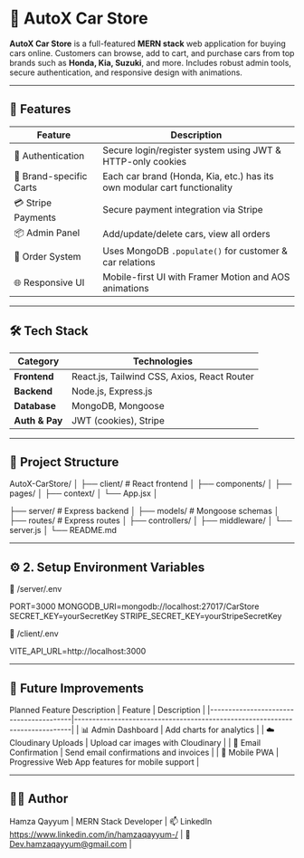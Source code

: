 # 🚗 AutoX Car Store

**AutoX Car Store** is a full-featured **MERN stack** web application for buying cars online. Customers can browse, add to cart, and purchase cars from top brands such as **Honda, Kia, Suzuki**, and more. Includes robust admin tools, secure authentication, and responsive design with animations.

---

## 📌 Features

| Feature                                 | Description                                                                 |
|----------------------------------------|-----------------------------------------------------------------------------|
| 🔐 Authentication                     | Secure login/register system using JWT & HTTP-only cookies                 |
| 🛒 Brand-specific Carts               | Each car brand (Honda, Kia, etc.) has its own modular cart functionality   |
| 💳 Stripe Payments                    | Secure payment integration via Stripe                                      |
| 📦 Admin Panel                        | Add/update/delete cars, view all orders                                    |
| 🧾 Order System                       | Uses MongoDB `.populate()` for customer & car relations                    |
| 🌐 Responsive UI                      | Mobile-first UI with Framer Motion and AOS animations                      |

---

## 🛠️ Tech Stack

| Category       | Technologies                                      |
|----------------|---------------------------------------------------|
| **Frontend**   | React.js, Tailwind CSS, Axios, React Router       |
| **Backend**    | Node.js, Express.js                               |
| **Database**   | MongoDB, Mongoose                                 |
| **Auth & Pay** | JWT (cookies), Stripe                             |

---

## 📂 Project Structure
AutoX-CarStore/
│
├── client/ # React frontend
│ ├── components/
│ ├── pages/
│ ├── context/
│ └── App.jsx
│

├── server/ # Express backend
│ ├── models/ # Mongoose schemas
│ ├── routes/ # Express routes
│ ├── controllers/
│ ├── middleware/
│ └── server.js
│
└── README.md

---

## ⚙️ 2. Setup Environment Variables
📁 /server/.env

PORT=3000
MONGODB_URI=mongodb://localhost:27017/CarStore
SECRET_KEY=yourSecretKey
STRIPE_SECRET_KEY=yourStripeSecretKey

📁 /client/.env

VITE_API_URL=http://localhost:3000

---

## 🌱 Future Improvements
Planned Feature	Description
| Feature                                 | Description                                                                 |
|----------------------------------------|-----------------------------------------------------------------------------|
| 📊 Admin Dashboard                    |  Add charts for analytics                                                   |
| ☁️ Cloudinary Uploads                 | Upload car images with Cloudinary                                           |
| 📧 Email Confirmation                 | Send email confirmations and invoices                                       |
| 📱 Mobile PWA                        | Progressive Web App features for mobile support                              |


---

## 👨‍💻 Author
Hamza Qayyum |
MERN Stack Developer |
📫 LinkedIn https://www.linkedin.com/in/hamzaqayyum-/ |
📧 Dev.hamzaqayyum@gmail.com |










